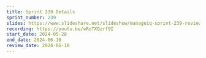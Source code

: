 ```yaml
---
title: Sprint 239 Details
sprint_number: 239
slides: https://www.slideshare.net/slideshow/manageiq-sprint-239-review-slide-deck/269745196
recording: https://youtu.be/wRoTXQzrf9I
start_date: 2024-05-28
end_date: 2024-06-10
review_date: 2024-06-18
---
```

